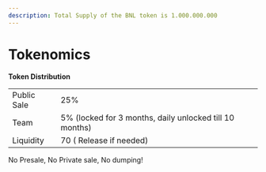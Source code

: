 ```yaml
---
description: Total Supply of the BNL token is 1.000.000.000
---
```


# Tokenomics

**Token Distribution**

|             |                                                         |
| ----------- | ------------------------------------------------------- |
| Public Sale | 25%                                                     |
| Team        | 5% (locked for 3 months, daily unlocked till 10 months) |
| Liquidity   | 70 ( Release if needed)                                 |

No Presale, No Private sale, No dumping!&#x20;

